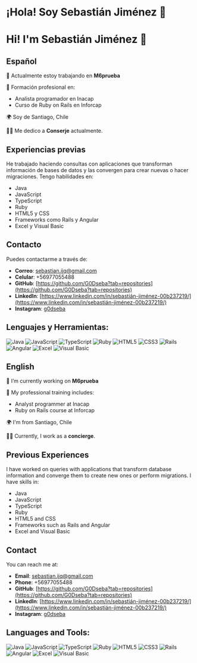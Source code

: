 # ¡Hola! Soy Sebastián Jiménez 🌟
# Hi! I'm Sebastián Jiménez 🌟

## Español

🔭 Actualmente estoy trabajando en **M6prueba**

📖 Formación profesional en: 
- Analista programador en Inacap
- Curso de Ruby on Rails en Inforcap

🌍 Soy de Santiago, Chile

👨‍💻 Me dedico a **Conserje** actualmente.

## Experiencias previas
He trabajado haciendo consultas con aplicaciones que transforman información de bases de datos y las convergen para crear nuevas o hacer migraciones. Tengo habilidades en:
- Java
- JavaScript
- TypeScript
- Ruby
- HTML5 y CSS
- Frameworks como Rails y Angular
- Excel y Visual Basic

## Contacto
Puedes contactarme a través de:
- **Correo**: [sebastian.ijq@gmail.com](mailto:sebastian.ijq@gmail.com)
- **Celular**: +56977055488
- **GitHub**: [https://github.com/G0Dseba?tab=repositories](https://github.com/G0Dseba?tab=repositories)
- **LinkedIn**: [https://www.linkedin.com/in/sebastián-jiménez-00b237219/](https://www.linkedin.com/in/sebastián-jiménez-00b237219/)
- **Instagram**: [g0dseba](https://www.instagram.com/g0dseba?igsh=NzFnNXd3OGtkdHV5)

## Lenguajes y Herramientas:
![Java](https://img.shields.io/badge/Java-ED8B00?style=flat-square&logo=java&logoColor=white)
![JavaScript](https://img.shields.io/badge/JavaScript-F7DF1E?style=flat-square&logo=javascript&logoColor=black)
![TypeScript](https://img.shields.io/badge/TypeScript-007ACC?style=flat-square&logo=typescript&logoColor=white)
![Ruby](https://img.shields.io/badge/Ruby-CC342D?style=flat-square&logo=ruby&logoColor=white)
![HTML5](https://img.shields.io/badge/HTML5-E34F26?style=flat-square&logo=html5&logoColor=white)
![CSS3](https://img.shields.io/badge/CSS3-1572B6?style=flat-square&logo=css3&logoColor=white)
![Rails](https://img.shields.io/badge/Rails-CC0000?style=flat-square&logo=ruby-on-rails&logoColor=white)
![Angular](https://img.shields.io/badge/Angular-DD0031?style=flat-square&logo=angular&logoColor=white)
![Excel](https://img.shields.io/badge/Excel-217346?style=flat-square&logo=microsoft-excel&logoColor=white)
![Visual Basic](https://img.shields.io/badge/Visual_Basic-5A69AE?style=flat-square&logo=visual-basic&logoColor=white)

## English

🔭 I’m currently working on **M6prueba**

📖 My professional training includes: 
- Analyst programmer at Inacap
- Ruby on Rails course at Inforcap

🌍 I'm from Santiago, Chile

👨‍💻 Currently, I work as a **concierge**.

## Previous Experiences
I have worked on queries with applications that transform database information and converge them to create new ones or perform migrations. I have skills in:
- Java
- JavaScript
- TypeScript
- Ruby
- HTML5 and CSS
- Frameworks such as Rails and Angular
- Excel and Visual Basic

## Contact
You can reach me at:
- **Email**: [sebastian.ijq@gmail.com](mailto:sebastian.ijq@gmail.com)
- **Phone**: +56977055488
- **GitHub**: [https://github.com/G0Dseba?tab=repositories](https://github.com/G0Dseba?tab=repositories)
- **LinkedIn**: [https://www.linkedin.com/in/sebastián-jiménez-00b237219/](https://www.linkedin.com/in/sebastián-jiménez-00b237219/)
- **Instagram**: [g0dseba](https://www.instagram.com/g0dseba?igsh=NzFnNXd3OGtkdHV5)

## Languages and Tools:
![Java](https://img.shields.io/badge/Java-ED8B00?style=flat-square&logo=java&logoColor=white)
![JavaScript](https://img.shields.io/badge/JavaScript-F7DF1E?style=flat-square&logo=javascript&logoColor=black)
![TypeScript](https://img.shields.io/badge/TypeScript-007ACC?style=flat-square&logo=typescript&logoColor=white)
![Ruby](https://img.shields.io/badge/Ruby-CC342D?style=flat-square&logo=ruby&logoColor=white)
![HTML5](https://img.shields.io/badge/HTML5-E34F26?style=flat-square&logo=html5&logoColor=white)
![CSS3](https://img.shields.io/badge/CSS3-1572B6?style=flat-square&logo=css3&logoColor=white)
![Rails](https://img.shields.io/badge/Rails-CC0000?style=flat-square&logo=ruby-on-rails&logoColor=white)
![Angular](https://img.shields.io/badge/Angular-DD0031?style=flat-square&logo=angular&logoColor=white)
![Excel](https://img.shields.io/badge/Excel-217346?style=flat-square&logo=microsoft-excel&logoColor=white)
![Visual Basic](https://img.shields.io/badge/Visual_Basic-5A69AE?style=flat-square&logo=visual-basic&logoColor=white)
